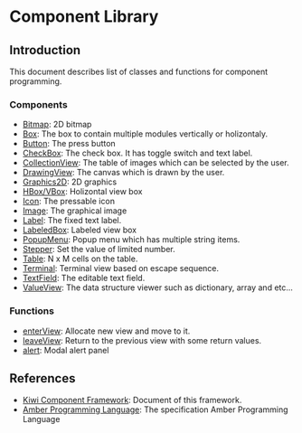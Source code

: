 # Component Library

## Introduction
This document describes list of classes and functions for component programming.

### Components
* [Bitmap](Components/Bitmap.md): 2D bitmap
* [Box](Components/Box.md): The box to contain multiple modules vertically or holizontaly.
* [Button](Components/Button.md): The press button
* [CheckBox](Components/CheckBox.md): The check box. It has toggle switch and text label. 
* [CollectionView](Components/CollectionView.md): The table of images which can be selected by the user.
* [DrawingView](Components/DrawingView.md): The canvas which is drawn by the user.
* [Graphics2D](Components/Graphics2D.md): 2D graphics
* [HBox/VBox](Components/Box.md): Holizontal view box
* [Icon](Components/Icon.md): The pressable icon
* [Image](Components/Image.md): The graphical image
* [Label](Components/TextField.md): The fixed text label.
* [LabeledBox](): Labeled view box
* [PopupMenu](Components/PopupMenu.md): Popup menu which has multiple string items.
* [Stepper](Components/Stepper.md): Set the value of limited number.
* [Table](Components/Table.md): N x M cells on the table.
* [Terminal](): Terminal view based on escape sequence.
* [TextField](Components/TextField.md): The editable text field.
* [ValueView](Components/ValueView.md): The data structure viewer such as dictionary, array and etc...

### Functions
* [enterView](https://github.com/steelwheels/KiwiCompnents/blob/master/Document/Function/enterView.md): Allocate new view and move to it. 
* [leaveView](https://github.com/steelwheels/KiwiCompnents/blob/master/Document/Function/leaveView.md): Return to the previous view with some return values.
* [alert](https://github.com/steelwheels/KiwiCompnents/blob/master/Document/Function/Alert.md): Modal alert panel

## References
* [Kiwi Component Framework](https://github.com/steelwheels/KiwiCompnents): Document of this framework.
* [Amber Programming Language](https://github.com/steelwheels/Amber/blob/master/Document/amber-language.md): The specification Amber Programming Language

